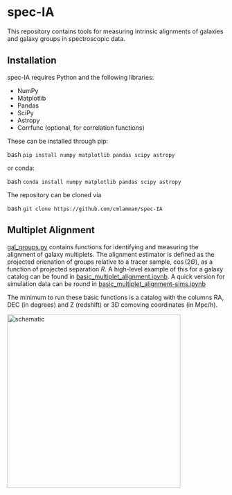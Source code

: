 # spec-IA
This repository contains tools for measuring intrinsic alignments of galaxies and galaxy groups in spectroscopic data.

## Installation

spec-IA requires Python and the following libraries:

- NumPy
- Matplotlib
- Pandas
- SciPy
- Astropy
- Corrfunc (optional, for correlation functions)

These can be installed through pip:

bash
```pip install numpy matplotlib pandas scipy astropy```

or conda: 

bash
```conda install numpy matplotlib pandas scipy astropy```

The repository can be cloned via 

bash
```git clone https://github.com/cmlamman/spec-IA```



## Multiplet Alignment

[gal_groups.py](https://github.com/cmlamman/spec-IA/blob/main/alignment_functions/gal_groups.py) contains functions for identifying and measuring the alignment of galaxy multiplets. The alignment estimator is defined as the projected orienation of groups relative to a tracer sample, $\cos(2\Theta)$, as a function of projected separation $R$. A high-level example of this for a galaxy catalog can be found in [basic_multiplet_alignment.ipynb](https://github.com/cmlamman/spec-IA/blob/main/basic_multiplet_alignment.ipynb). A quick version for simulation data can be round in [basic_multiplet_alignment-sims.ipynb](https://github.com/cmlamman/spec-IA/blob/main/basic_multiplet_alignment-sims.ipynb)

The minimum to run these basic functions is a catalog with the columns RA, DEC (in degrees) and Z (redshift) or 3D comoving coordinates (in Mpc/h).

<img src="media/group_schematic.png" alt="schematic" width="400"/>